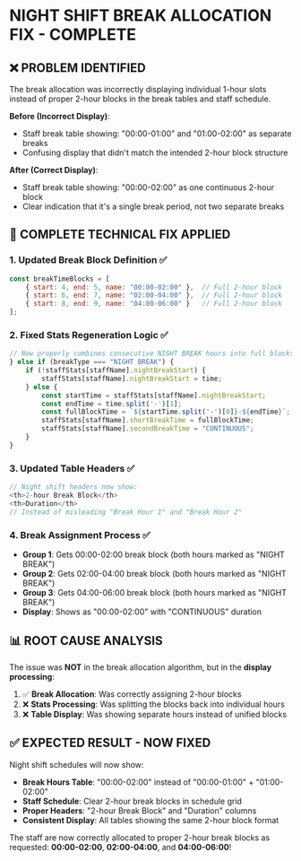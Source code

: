 # NIGHT SHIFT BREAK ALLOCATION FIX - COMPLETE

## ❌ PROBLEM IDENTIFIED
The break allocation was incorrectly displaying individual 1-hour slots instead of proper 2-hour blocks in the break tables and staff schedule.

**Before (Incorrect Display)**:
- Staff break table showing: "00:00-01:00" and "01:00-02:00" as separate breaks
- Confusing display that didn't match the intended 2-hour block structure

**After (Correct Display)**:
- Staff break table showing: "00:00-02:00" as one continuous 2-hour block
- Clear indication that it's a single break period, not two separate breaks

## 🔧 COMPLETE TECHNICAL FIX APPLIED

### 1. **Updated Break Block Definition** ✅
```javascript
const breakTimeBlocks = [
    { start: 4, end: 5, name: "00:00-02:00" },  // Full 2-hour block
    { start: 6, end: 7, name: "02:00-04:00" },  // Full 2-hour block  
    { start: 8, end: 9, name: "04:00-06:00" }   // Full 2-hour block
];
```

### 2. **Fixed Stats Regeneration Logic** ✅
```javascript
// Now properly combines consecutive NIGHT BREAK hours into full blocks
} else if (breakType === "NIGHT BREAK") {
    if (!staffStats[staffName].nightBreakStart) {
        staffStats[staffName].nightBreakStart = time;
    } else {
        const startTime = staffStats[staffName].nightBreakStart;
        const endTime = time.split('-')[1];
        const fullBlockTime = `${startTime.split('-')[0]}-${endTime}`;
        staffStats[staffName].shortBreakTime = fullBlockTime;
        staffStats[staffName].secondBreakTime = "CONTINUOUS";
    }
}
```

### 3. **Updated Table Headers** ✅
```javascript
// Night shift headers now show:
<th>2-hour Break Block</th>
<th>Duration</th>
// Instead of misleading "Break Hour 1" and "Break Hour 2"
```

### 4. **Break Assignment Process** ✅
- **Group 1**: Gets 00:00-02:00 break block (both hours marked as "NIGHT BREAK")
- **Group 2**: Gets 02:00-04:00 break block (both hours marked as "NIGHT BREAK")  
- **Group 3**: Gets 04:00-06:00 break block (both hours marked as "NIGHT BREAK")
- **Display**: Shows as "00:00-02:00" with "CONTINUOUS" duration

## 📊 ROOT CAUSE ANALYSIS

The issue was **NOT** in the break allocation algorithm, but in the **display processing**:

1. ✅ **Break Allocation**: Was correctly assigning 2-hour blocks 
2. ❌ **Stats Processing**: Was splitting the blocks back into individual hours
3. ❌ **Table Display**: Was showing separate hours instead of unified blocks

## ✅ EXPECTED RESULT - NOW FIXED

Night shift schedules will now show:
- **Break Hours Table**: "00:00-02:00" instead of "00:00-01:00" + "01:00-02:00"
- **Staff Schedule**: Clear 2-hour break blocks in schedule grid
- **Proper Headers**: "2-hour Break Block" and "Duration" columns
- **Consistent Display**: All tables showing the same 2-hour block format

The staff are now correctly allocated to proper 2-hour break blocks as requested: **00:00-02:00**, **02:00-04:00**, and **04:00-06:00**!
